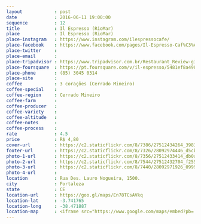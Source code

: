 ```yaml
---
layout            : post
date              : 2016-06-11 19:00:00
sequence          : 12
title             : Il Espresso (RioMar)
place             : Il Espresso (RioMar)
place-instagram   : https://www.instagram.com/ilespressocafe/
place-facebook    : https://www.facebook.com/pages/Il-Espresso-Caf%C3%A9/1591584107742016?fref=ts
place-twitter     : 
place-email       : 
place-tripadvisor : https://www.tripadvisor.com.br/Restaurant_Review-g303293-d8248322-Reviews-Il_Espresso-Fortaleza_State_of_Ceara.html
place-foursquare  : https://pt.foursquare.com/v/il-espresso/5481ef8a498e3e8cf7ad880c
place-phone       : (85) 3045 0314
place-site        : 
coffee            : 3 corações (Cerrado Mineiro)
coffee-special    : 
coffee-region     : Cerrado Mineiro
coffee-farm       : 
coffee-producer   : 
coffee-variety    : 
coffee-altitude   : 
coffee-notes      : 
coffee-process    : 
rate              : 4.5
price             : R$ 4,80
cover-url         : https://c2.staticflickr.com/8/7386/27512434264_3983c3f7b9_o.jpg
footer-url        : https://c2.staticflickr.com/8/7326/28092974446_d5cbbf1b87_o.jpg
photo-1-url       : https://c2.staticflickr.com/8/7356/27512433414_db0a3eca79_o.jpg
photo-2-url       : https://c2.staticflickr.com/8/7544/27512432704_f255c457c4_o.jpg
photo-3-url       : https://c2.staticflickr.com/8/7440/28092971926_099929e47e_o.jpg
photo-4-url       : 
location          : Rua Des. Lauro Nogueira, 1500.
city              : Fortaleza
state             : CE
location-url      : https://goo.gl/maps/En78TCsAVkq
location-lat      : -3.741765
location-long     : -38.471887
location-map      : <iframe src="https://www.google.com/maps/embed?pb=!1m18!1m12!1m3!1d3981.3130116352927!2d-38.47407548573121!3d-3.741823444287512!2m3!1f0!2f0!3f0!3m2!1i1024!2i768!4f13.1!3m3!1m2!1s0x7c74631f2768a13%3A0xcfe3f384b9308e03!2sRioMar+Fortaleza!5e0!3m2!1spt-BR!2sbr!4v1468169566167" width="100%" height="450" frameborder="0" style="border:0" scrolling="no"></iframe>
---
```

